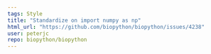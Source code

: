 ```yaml
---
tags: Style
title: "Standardize on import numpy as np"
html_url: "https://github.com/biopython/biopython/issues/4238"
user: peterjc
repo: biopython/biopython
---
```


